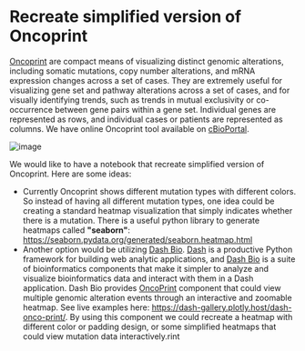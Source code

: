 # Recreate simplified version of Oncoprint
[Oncoprint](https://www.cbioportal.org/oncoprinter) are compact means of visualizing distinct genomic alterations, including somatic mutations, copy number alterations, and mRNA expression changes across a set of cases. They are extremely useful for visualizing gene set and pathway alterations across a set of cases, and for visually identifying trends, such as trends in mutual exclusivity or co-occurrence between gene pairs within a gene set. Individual genes are represented as rows, and individual cases or patients are represented as columns. We have online Oncoprint tool available on [cBioPortal](https://www.cbioportal.org/oncoprinter).

![image](https://user-images.githubusercontent.com/16869603/124823442-3597b300-df3f-11eb-8222-67c02a3bb671.png)

We would like to have a notebook that recreate simplified version of Oncoprint. Here are some ideas:
- Currently Oncoprint shows different mutation types with different colors. So instead of having all different mutation types, one idea could be creating a standard heatmap visualization that simply indicates whether there is a mutation. There is a useful python library to generate heatmaps called **"seaborn"**: https://seaborn.pydata.org/generated/seaborn.heatmap.html
- Another option would be utilizing [Dash Bio](https://dash.plotly.com/dash-bio). [Dash](https://dash.plotly.com/introduction) is a productive Python framework for building web analytic applications, and [Dash Bio](https://dash.plotly.com/dash-bio) is a suite of bioinformatics components that make it simpler to analyze and visualize bioinformatics data and interact with them in a Dash application. Dash Bio provides [OncoPrint](https://dash.plotly.com/dash-bio/oncoprint) component that could view multiple genomic alteration events through an interactive and zoomable heatmap. See live examples here: https://dash-gallery.plotly.host/dash-onco-print/. By using this component we could recreate a heatmap with different color or padding design, or some simplified heatmaps that could view mutation data interactively.rint
